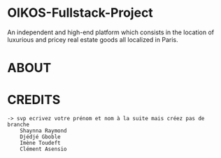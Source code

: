 # OIKOS-Fullstack-Project
An independent and high-end platform which consists in the location of luxurious and pricey real estate goods all localized in Paris.
# ABOUT
# CREDITS 
    -> svp ecrivez votre prénom et nom à la suite mais créez pas de branche
        Shaynna Raymond
        Djédjé Gboble
        Imène Toudeft
        Clément Asensio
